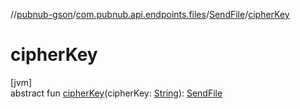 //[pubnub-gson](../../../index.md)/[com.pubnub.api.endpoints.files](../index.md)/[SendFile](index.md)/[cipherKey](cipher-key.md)

# cipherKey

[jvm]\
abstract fun [cipherKey](cipher-key.md)(cipherKey: [String](https://docs.oracle.com/javase/8/docs/api/java/lang/String.html)): [SendFile](index.md)
